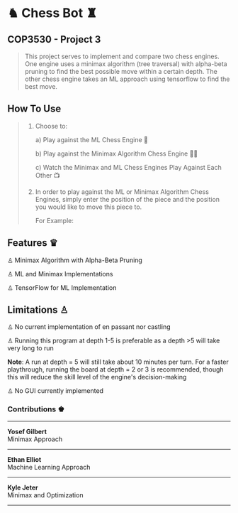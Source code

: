 # ♞ Chess Bot ♜

## COP3530 - Project 3
> This project serves to implement and compare two chess engines. One engine uses a minimax algorithm (tree traversal) with alpha-beta pruning to find the best possible move within a certain depth.
> The other chess engine takes an ML approach using tensorflow to find the best move.

## How To Use

> 1) Choose to:
> 
>    a) Play against the ML Chess Engine 🤖
> 
>    b) Play against the Minimax Algorithm Chess Engine 🧑‍💻
> 
>    c) Watch the Minimax and ML Chess Engines Play Against Each Other 📺
> 
> 2) In order to play against the ML or Minimax Algorithm Chess Engines, simply enter the position of the piece and the position you would like to move this piece to.
> 
>    For Example:
>


##  Features ♛

♙ Minimax Algorithm with Alpha-Beta Pruning
>
♙ ML and Minimax Implementations
>
♙ TensorFlow for ML Implementation

## Limitations ♙
♙ No current implementation of en passant nor castling
>
♙ Running this program at depth 1-5 is preferable as a depth >5 will take very long to run
>
   __Note__: A run at depth = 5 will still take about 10 minutes per turn. For a faster playthrough, running the board at depth = 2 or 3 is recommended, though this will reduce the skill level of the engine's decision-making
>
♙ No GUI currently implemented

 
###  Contributions ♚

---

**Yosef Gilbert**  
Minimax Approach

---

**Ethan Elliot**  
Machine Learning Approach  

---

**Kyle Jeter**  
Minimax and Optimization 

---

